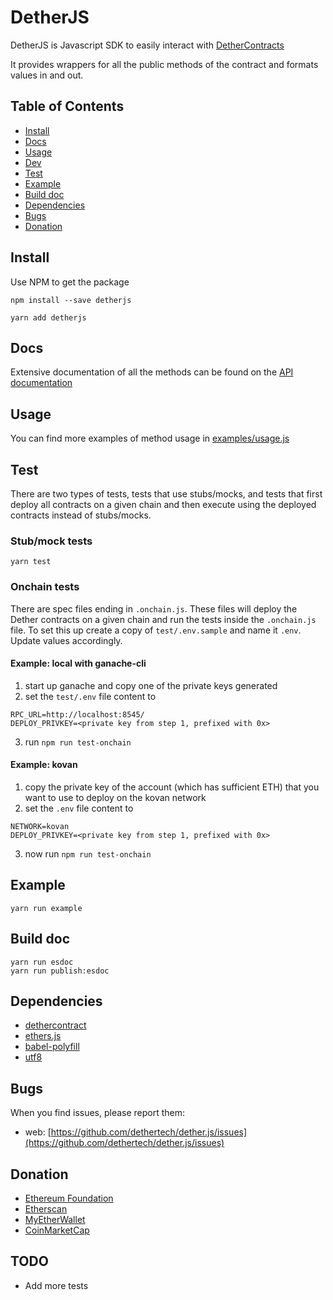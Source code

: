# DetherJS

DetherJS is Javascript SDK to easily interact with [DetherContracts](https://github.com/dethertech/detherContracts)

It provides wrappers for all the public methods of the contract and formats values in and out.

## Table of Contents

- [Install](#install)
- [Docs](#doc)
- [Usage](#usage)
- [Dev](#dev)
- [Test](#test)
- [Example](#example)
- [Build doc](#build-doc)
- [Dependencies](#dependencies)
- [Bugs](#bugs)
- [Donation](#donation)

## Install

Use NPM to get the package

```
npm install --save detherjs

yarn add detherjs
```

## Docs

Extensive documentation of all the methods can be found on the [API documentation](https://dethertech.github.io/dether.js)

## Usage

You can find more examples of method usage in [examples/usage.js](https://github.com/dethertech/dether.js/blob/master/examples/usage.js)

## Test

There are two types of tests, tests that use stubs/mocks, and tests that first deploy
all contracts on a given chain and then execute using the deployed contracts instead of stubs/mocks.

### Stub/mock tests

```
yarn test
```

### Onchain tests

There are spec files ending in `.onchain.js`. These files will deploy the Dether
contracts on a given chain and run the tests inside the `.onchain.js` file.
To set this up create a copy of `test/.env.sample` and name it `.env`. Update values
accordingly.

#### Example: local with ganache-cli

1. start up ganache and copy one of the private keys generated
2. set the `test/.env` file content to

```
RPC_URL=http://localhost:8545/
DEPLOY_PRIVKEY=<private key from step 1, prefixed with 0x>
```

3. run `npm run test-onchain`

#### Example: kovan

1. copy the private key of the account (which has sufficient ETH) that you want to use to deploy on the kovan network
2. set the `.env` file content to

```
NETWORK=kovan
DEPLOY_PRIVKEY=<private key from step 1, prefixed with 0x>
```

3. now run `npm run test-onchain`

## Example

```
yarn run example
```

## Build doc

```
yarn run esdoc
yarn run publish:esdoc
```

## Dependencies

- [dethercontract](https://github.com/dethertech/dethercontracts.git)
- [ethers.js](https://github.com/ethers-io/ethers.js)
- [babel-polyfill](https://github.com/babel/babel/tree/master/packages/babel-polyfill)
- [utf8](https://github.com/mathiasbynens/utf8.js)

## Bugs

When you find issues, please report them:

- web: [https://github.com/dethertech/dether.js/issues](https://github.com/dethertech/dether.js/issues)

## Donation

- [Ethereum Foundation](https://ethereum.org/donate)
- [Etherscan](https://etherscan.io/address/0x71c7656ec7ab88b098defb751b7401b5f6d8976f)
- [MyEtherWallet](https://etherscan.io/address/0x7cB57B5A97eAbe94205C07890BE4c1aD31E486A8)
- [CoinMarketCap](https://etherscan.io/address/0x0074709077B8AE5a245E4ED161C971Dc4c3C8E2B)

## TODO

- Add more tests
